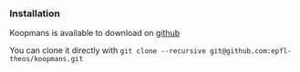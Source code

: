 ### Installation

Koopmans is available to download on [github](https://github.com/epfl-theos/koopmans)

You can clone it directly with `git clone --recursive git@github.com:epfl-theos/koopmans.git`
